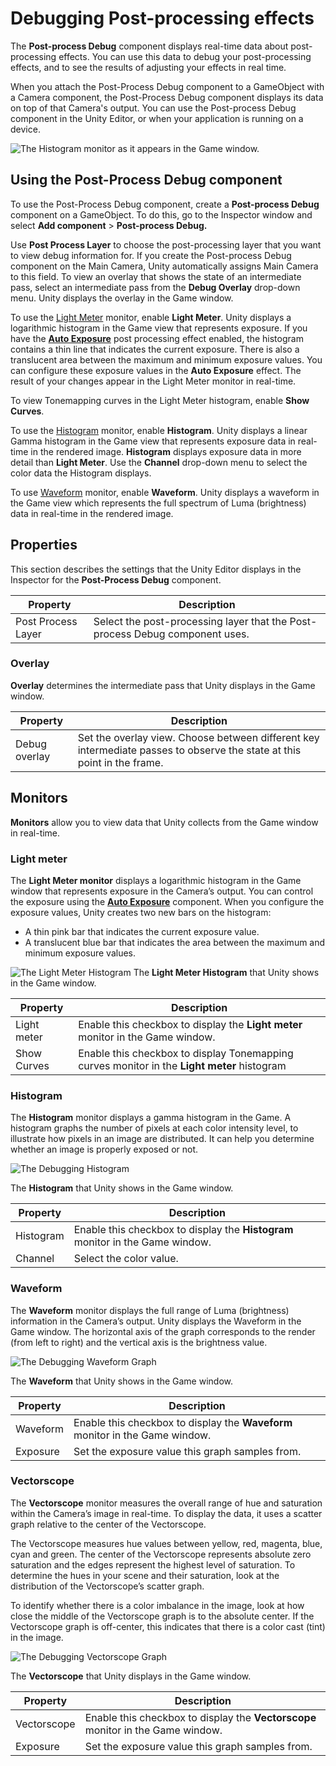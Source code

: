 # Debugging Post-processing effects

The **Post-process Debug** component displays real-time data about post-processing effects. You can use this data to debug your post-processing effects, and to see the results of adjusting your effects in real time.

When you attach the Post-Process Debug component to a GameObject with a Camera component, the Post-Process Debug component displays its data on top of that Camera's output. You can use the Post-process Debug component in the Unity Editor, or when your application is running on a device.

![The Histogram monitor as it appears in the Game window.](images\Ppv2_Debugging_Histogram.png)

## Using the Post-Process Debug component

To use the Post-Process Debug component, create a **Post-process Debug** component on a GameObject. To do this, go to the Inspector window and select **Add component** > **Post-process Debug.**

Use **Post Process Layer** to choose the post-processing layer that you want to view debug information for. If you create the Post-process Debug component on the Main Camera, Unity automatically assigns Main Camera to this field.
To view an overlay that shows the state of an intermediate pass,  select an intermediate pass from the **Debug Overlay** drop-down menu. Unity displays the overlay in the Game window.

To use the [Light Meter](#light-meter) monitor, enable **Light Meter**. Unity displays a logarithmic histogram in the Game view that represents exposure. If you have the [**Auto Exposure**](https://docs.unity3d.com/Packages/com.unity.postprocessing@latest?subfolder=/manual/Auto-Exposure.html) post processing effect enabled, the histogram contains a thin line that indicates the current exposure. There is also a translucent area between the maximum and minimum exposure values. You can configure these exposure values in the **Auto Exposure** effect. The result of your changes appear in the Light Meter monitor in real-time.

To view Tonemapping curves in the Light Meter histogram, enable **Show Curves**.

To use the [Histogram](#histogram) monitor, enable **Histogram**. Unity displays a linear Gamma histogram in the Game view that represents exposure data in real-time in the rendered image. **Histogram** displays exposure data in more detail than **Light Meter**. Use the **Channel** drop-down menu to select the color data the Histogram displays.

To use [Waveform](#waveform) monitor, enable **Waveform**. Unity displays a waveform in the Game view which represents the full spectrum of Luma (brightness) data in real-time in the rendered image.

## Properties

This section describes the settings that the Unity Editor displays in the Inspector for the **Post-Process Debug** component.

| **Property**       | **Description** |
|--------------------|-----------------|
| Post Process Layer | Select the post-processing layer that the Post-process Debug component uses.|

### Overlay

**Overlay** determines the intermediate pass that Unity displays in the Game window.

| **Property**  | **Description**                                              |
| ------------- | ------------------------------------------------------------ |
| Debug overlay | Set the overlay view. Choose between different key intermediate passes to observe the state at this point in the frame. |

## Monitors

**Monitors** allow you to view data that Unity collects from the Game window in real-time.

<a name="light-meter"></a>
### Light meter
The **Light Meter monitor** displays a logarithmic histogram in the Game window that represents exposure in the Camera’s output. You can control the exposure using the [**Auto Exposure**](https://docs.unity3d.com/Packages/com.unity.postprocessing@latest?subfolder=/manual/Auto-Exposure.html) component. When you configure the exposure values, Unity creates two new bars on the histogram:

- A thin pink bar that indicates the current exposure value.
- A translucent blue bar that indicates the area between the maximum and minimum exposure values.

![The Light Meter Histogram](images\Ppv2-Debugging-Light-Meter-Graph.png)
The **Light Meter Histogram** that Unity shows in the Game window.

| **Property** | **Description**                                                                             |
|--------------|---------------------------------------------------------------------------------------------|
| Light meter  | Enable this checkbox to display the **Light meter** monitor in the Game window.             |
| Show Curves  | Enable this checkbox to display Tonemapping curves monitor in the **Light meter** histogram |

<a name="histogram"></a>
### Histogram
The **Histogram** monitor displays a gamma histogram in the Game. A histogram graphs the number of pixels at each color intensity level, to illustrate how pixels in an image are distributed. It can help you determine whether an image is properly exposed or not.

![The Debugging Histogram](images\Ppv2-Debugging-Histogram-Graph.png)

The **Histogram** that Unity shows in the Game window.

| **Property** | **Description** |
|--------------|-----------------|
| Histogram    |Enable this checkbox to display the **Histogram** monitor in the Game window.|
| Channel      | Select the color value.|

<a name="waveform"></a>
### Waveform

The **Waveform** monitor displays the full range of Luma (brightness) information in the Camera’s output. Unity displays the Waveform in the Game window. The horizontal axis of the graph corresponds to the render (from left to right) and the vertical axis is the brightness value.

![The Debugging Waveform Graph](images\Ppv2-Debugging-Waveform-Graph.png)

The **Waveform** that Unity shows in the Game window.

| **Property** | **Description**                                              |
| ------------ | ------------------------------------------------------------ |
| Waveform     | Enable this checkbox to display the **Waveform** monitor in the Game window. |
| Exposure     | Set the exposure value this graph samples from.              |
<a name="vectorscope"></a>
### **Vectorscope**

The **Vectorscope** monitor measures the overall range of hue and saturation within the Camera’s image in real-time. To display the data, it uses a scatter graph relative to the center of the Vectorscope.

The Vectorscope measures hue values between yellow, red, magenta, blue, cyan and green. The center of the Vectorscope represents absolute zero saturation and the edges represent the highest level of saturation. To determine the hues in your scene and their saturation, look at the distribution of the Vectorscope’s scatter graph.

To identify whether there is a color imbalance in the image, look at how close the middle of the Vectorscope graph is to the absolute center. If the Vectorscope graph is off-center, this indicates that there is a color cast (tint) in the image.

![The Debugging Vectorscope Graph](images\Ppv2-Debugging-Vectorscope-Graph.png)

The **Vectorscope** that Unity displays in the Game window.

| **Property** | **Description** |
|--------------|-----------------|
| Vectorscope  | Enable this checkbox to display the **Vectorscope** monitor in the Game window.|
| Exposure     |Set the exposure value this graph samples from.|
